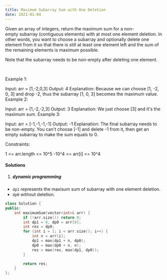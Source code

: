 ```yaml
---
title: Maximum Subarray Sum with One Deletion
date: 2021-01-04
---
```

Given an array of integers, return the maximum sum for a non-empty subarray (contiguous elements) with at most one element deletion. In other words, you want to choose a subarray and optionally delete one element from it so that there is still at least one element left and the sum of the remaining elements is maximum possible.

Note that the subarray needs to be non-empty after deleting one element.

 

Example 1:

Input: arr = [1,-2,0,3]
Output: 4
Explanation: Because we can choose [1, -2, 0, 3] and drop -2, thus the subarray [1, 0, 3] becomes the maximum value.
Example 2:

Input: arr = [1,-2,-2,3]
Output: 3
Explanation: We just choose [3] and it's the maximum sum.
Example 3:

Input: arr = [-1,-1,-1,-1]
Output: -1
Explanation: The final subarray needs to be non-empty. You can't choose [-1] and delete -1 from it, then get an empty subarray to make the sum equals to 0.
 

Constraints:

1 <= arr.length <= 10^5
-10^4 <= arr[i] <= 10^4

#### Solutions

1. ##### dynamic programming

- `dp1` represents the maxisum sum of subarray with one element deletion.
- `dp0` without deletion.

```cpp
class Solution {
public:
    int maximumSum(vector<int>& arr) {
        if (!arr.size()) return 0;
        int dp1 = 0, dp0 = arr[0];
        int res = dp0;
        for (int i = 1; i < arr.size(); i++) {
            int n = arr[i];
            dp1 = max(dp1 + n, dp0);
            dp0 = max(dp0 + n, n);
            res = max(res, max(dp1, dp0));
        }

        return res;
    }
};
```
